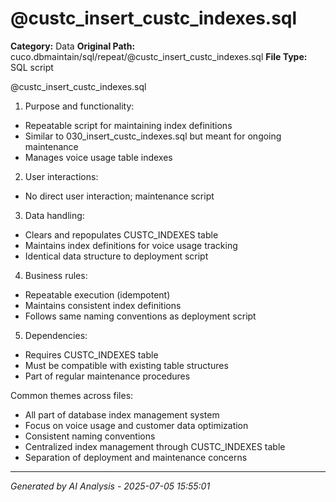 # @custc_insert_custc_indexes.sql

**Category:** Data
**Original Path:** cuco.dbmaintain/sql/repeat/@custc_insert_custc_indexes.sql
**File Type:** SQL script

@custc_insert_custc_indexes.sql
1. Purpose and functionality:
- Repeatable script for maintaining index definitions
- Similar to 030_insert_custc_indexes.sql but meant for ongoing maintenance
- Manages voice usage table indexes

2. User interactions:
- No direct user interaction; maintenance script

3. Data handling:
- Clears and repopulates CUSTC_INDEXES table
- Maintains index definitions for voice usage tracking
- Identical data structure to deployment script

4. Business rules:
- Repeatable execution (idempotent)
- Maintains consistent index definitions
- Follows same naming conventions as deployment script

5. Dependencies:
- Requires CUSTC_INDEXES table
- Must be compatible with existing table structures
- Part of regular maintenance procedures

Common themes across files:
- All part of database index management system
- Focus on voice usage and customer data optimization
- Consistent naming conventions
- Centralized index management through CUSTC_INDEXES table
- Separation of deployment and maintenance concerns

---
*Generated by AI Analysis - 2025-07-05 15:55:01*
